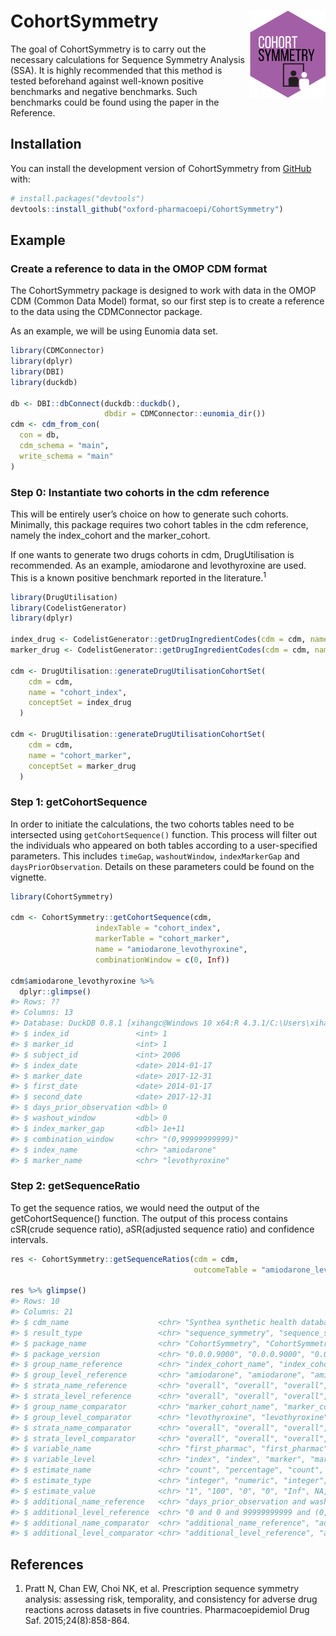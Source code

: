 
<!-- README.md is generated from README.Rmd. Please edit that file -->

# CohortSymmetry <img src="man/figures/CSHex.png" align="right" height="139"/>

<!-- badges: start -->
<!-- badges: end -->

The goal of CohortSymmetry is to carry out the necessary calculations
for Sequence Symmetry Analysis (SSA). It is highly recommended that this
method is tested beforehand against well-known positive benchmarks and
negative benchmarks. Such benchmarks could be found using the paper in
the Reference.

## Installation

You can install the development version of CohortSymmetry from
[GitHub](https://github.com/) with:

``` r
# install.packages("devtools")
devtools::install_github("oxford-pharmacoepi/CohortSymmetry")
```

## Example

### Create a reference to data in the OMOP CDM format

The CohortSymmetry package is designed to work with data in the OMOP CDM
(Common Data Model) format, so our first step is to create a reference
to the data using the CDMConnector package.

As an example, we will be using Eunomia data set.

``` r
library(CDMConnector)
library(dplyr)
library(DBI)
library(duckdb)
 
db <- DBI::dbConnect(duckdb::duckdb(), 
                     dbdir = CDMConnector::eunomia_dir())
cdm <- cdm_from_con(
  con = db,
  cdm_schema = "main",
  write_schema = "main"
)
```

### Step 0: Instantiate two cohorts in the cdm reference

This will be entirely user’s choice on how to generate such cohorts.
Minimally, this package requires two cohort tables in the cdm reference,
namely the index_cohort and the marker_cohort.

If one wants to generate two drugs cohorts in cdm, DrugUtilisation is
recommended. As an example, amiodarone and levothyroxine are used. This
is a known positive benchmark reported in the literature.<sup>1</sup>

``` r
library(DrugUtilisation)
library(CodelistGenerator)
library(dplyr)
 
index_drug <- CodelistGenerator::getDrugIngredientCodes(cdm = cdm, name = "amiodarone")
marker_drug <- CodelistGenerator::getDrugIngredientCodes(cdm = cdm, name = "levothyroxine")
 
cdm <- DrugUtilisation::generateDrugUtilisationCohortSet(
    cdm = cdm,
    name = "cohort_index",
    conceptSet = index_drug
  )
 
cdm <- DrugUtilisation::generateDrugUtilisationCohortSet(
    cdm = cdm,
    name = "cohort_marker",
    conceptSet = marker_drug
  )
```

### Step 1: getCohortSequence

In order to initiate the calculations, the two cohorts tables need to be
intersected using `getCohortSequence()` function. This process will
filter out the individuals who appeared on both tables according to a
user-specified parameters. This includes `timeGap`, `washoutWindow`,
`indexMarkerGap` and `daysPriorObservation`. Details on these parameters
could be found on the vignette.

``` r
library(CohortSymmetry)
 
cdm <- CohortSymmetry::getCohortSequence(cdm,
                   indexTable = "cohort_index",
                   markerTable = "cohort_marker",
                   name = "amiodarone_levothyroxine",
                   combinationWindow = c(0, Inf))
 
cdm$amiodarone_levothyroxine %>%
  dplyr::glimpse()
#> Rows: ??
#> Columns: 13
#> Database: DuckDB 0.8.1 [xihangc@Windows 10 x64:R 4.3.1/C:\Users\xihangc\AppData\Local\Temp\Rtmp2Peon4\file1a5425e522bc.duckdb]
#> $ index_id               <int> 1
#> $ marker_id              <int> 1
#> $ subject_id             <int> 2006
#> $ index_date             <date> 2014-01-17
#> $ marker_date            <date> 2017-12-31
#> $ first_date             <date> 2014-01-17
#> $ second_date            <date> 2017-12-31
#> $ days_prior_observation <dbl> 0
#> $ washout_window         <dbl> 0
#> $ index_marker_gap       <dbl> 1e+11
#> $ combination_window     <chr> "(0,99999999999)"
#> $ index_name             <chr> "amiodarone"
#> $ marker_name            <chr> "levothyroxine"
```

### Step 2: getSequenceRatio

To get the sequence ratios, we would need the output of the
getCohortSequence() function. The output of this process contains
cSR(crude sequence ratio), aSR(adjusted sequence ratio) and confidence
intervals.

``` r
res <- CohortSymmetry::getSequenceRatios(cdm = cdm,
                                         outcomeTable = "amiodarone_levothyroxine")
 
res %>% glimpse()
#> Rows: 10
#> Columns: 21
#> $ cdm_name                    <chr> "Synthea synthetic health database", "Synt…
#> $ result_type                 <chr> "sequence_symmetry", "sequence_symmetry", …
#> $ package_name                <chr> "CohortSymmetry", "CohortSymmetry", "Cohor…
#> $ package_version             <chr> "0.0.0.9000", "0.0.0.9000", "0.0.0.9000", …
#> $ group_name_reference        <chr> "index_cohort_name", "index_cohort_name", …
#> $ group_level_reference       <chr> "amiodarone", "amiodarone", "amiodarone", …
#> $ strata_name_reference       <chr> "overall", "overall", "overall", "overall"…
#> $ strata_level_reference      <chr> "overall", "overall", "overall", "overall"…
#> $ group_name_comparator       <chr> "marker_cohort_name", "marker_cohort_name"…
#> $ group_level_comparator      <chr> "levothyroxine", "levothyroxine", "levothy…
#> $ strata_name_comparator      <chr> "overall", "overall", "overall", "overall"…
#> $ strata_level_comparator     <chr> "overall", "overall", "overall", "overall"…
#> $ variable_name               <chr> "first_pharmac", "first_pharmac", "first_p…
#> $ variable_level              <chr> "index", "index", "marker", "marker", "cru…
#> $ estimate_name               <chr> "count", "percentage", "count", "percentag…
#> $ estimate_type               <chr> "integer", "numeric", "integer", "numeric"…
#> $ estimate_value              <chr> "1", "100", "0", "0", "Inf", NA, "0.093492…
#> $ additional_name_reference   <chr> "days_prior_observation and washout_window…
#> $ additional_level_reference  <chr> "0 and 0 and 99999999999 and (0,9999999999…
#> $ additional_name_comparator  <chr> "additional_name_reference", "additional_n…
#> $ additional_level_comparator <chr> "additional_level_reference", "additional_…
```

## References

1.  Pratt N, Chan EW, Choi NK, et al. Prescription sequence symmetry
    analysis: assessing risk, temporality, and consistency for adverse
    drug reactions across datasets in five countries. Pharmacoepidemiol
    Drug Saf. 2015;24(8):858-864.
